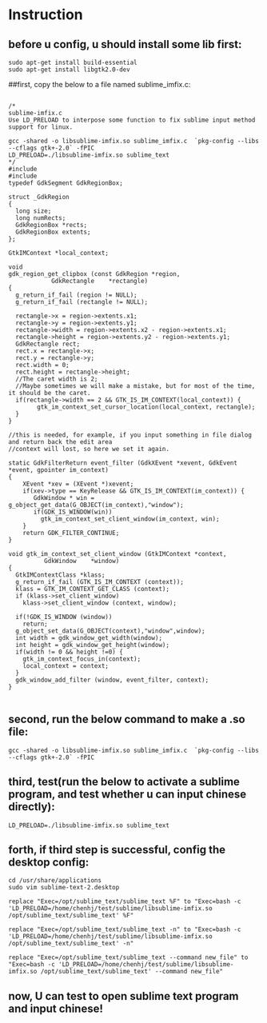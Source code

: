 # Instruction

## before u config, u should install some lib first:
    sudo apt-get install build-essential
    sudo apt-get install libgtk2.0-dev

##first, copy the below to a file named sublime_imfix.c:
<pre><code>
/*
sublime-imfix.c
Use LD_PRELOAD to interpose some function to fix sublime input method support for linux.

gcc -shared -o libsublime-imfix.so sublime_imfix.c  `pkg-config --libs --cflags gtk+-2.0` -fPIC
LD_PRELOAD=./libsublime-imfix.so sublime_text
*/
#include <gtk/gtk.h>
#include <gdk/gdkx.h>
typedef GdkSegment GdkRegionBox;
 
struct _GdkRegion
{
  long size;
  long numRects;
  GdkRegionBox *rects;
  GdkRegionBox extents;
};
 
GtkIMContext *local_context;
 
void
gdk_region_get_clipbox (const GdkRegion *region,
            GdkRectangle    *rectangle)
{
  g_return_if_fail (region != NULL);
  g_return_if_fail (rectangle != NULL);
 
  rectangle->x = region->extents.x1;
  rectangle->y = region->extents.y1;
  rectangle->width = region->extents.x2 - region->extents.x1;
  rectangle->height = region->extents.y2 - region->extents.y1;
  GdkRectangle rect;
  rect.x = rectangle->x;
  rect.y = rectangle->y;
  rect.width = 0;
  rect.height = rectangle->height; 
  //The caret width is 2; 
  //Maybe sometimes we will make a mistake, but for most of the time, it should be the caret.
  if(rectangle->width == 2 && GTK_IS_IM_CONTEXT(local_context)) {
        gtk_im_context_set_cursor_location(local_context, rectangle);
  }
}
 
//this is needed, for example, if you input something in file dialog and return back the edit area
//context will lost, so here we set it again.
 
static GdkFilterReturn event_filter (GdkXEvent *xevent, GdkEvent *event, gpointer im_context)
{
    XEvent *xev = (XEvent *)xevent;
    if(xev->type == KeyRelease && GTK_IS_IM_CONTEXT(im_context)) {
       GdkWindow * win = g_object_get_data(G_OBJECT(im_context),"window");
       if(GDK_IS_WINDOW(win))
         gtk_im_context_set_client_window(im_context, win);
    }
    return GDK_FILTER_CONTINUE;
}
 
void gtk_im_context_set_client_window (GtkIMContext *context,
          GdkWindow    *window)
{
  GtkIMContextClass *klass;
  g_return_if_fail (GTK_IS_IM_CONTEXT (context));
  klass = GTK_IM_CONTEXT_GET_CLASS (context);
  if (klass->set_client_window)
    klass->set_client_window (context, window);
 
  if(!GDK_IS_WINDOW (window))
    return;
  g_object_set_data(G_OBJECT(context),"window",window);
  int width = gdk_window_get_width(window);
  int height = gdk_window_get_height(window);
  if(width != 0 && height !=0) {
    gtk_im_context_focus_in(context);
    local_context = context;
  }
  gdk_window_add_filter (window, event_filter, context); 
}
</code> </pre>

## second, run the below command to make a .so file:
    gcc -shared -o libsublime-imfix.so sublime_imfix.c  `pkg-config --libs --cflags gtk+-2.0` -fPIC

## third, test(run the below to activate a sublime program, and test whether u can input chinese directly):
    LD_PRELOAD=./libsublime-imfix.so sublime_text

## forth, if third step is successful, config the desktop config:
    cd /usr/share/applications
    sudo vim sublime-text-2.desktop

    replace "Exec=/opt/sublime_text/sublime_text %F" to "Exec=bash -c 'LD_PRELOAD=/home/chenhj/test/sublime/libsublime-imfix.so /opt/sublime_text/sublime_text' %F"

    replace "Exec=/opt/sublime_text/sublime_text -n" to "Exec=bash -c 'LD_PRELOAD=/home/chenhj/test/sublime/libsublime-imfix.so /opt/sublime_text/sublime_text' -n"

    replace "Exec=/opt/sublime_text/sublime_text --command new_file" to "Exec=bash -c 'LD_PRELOAD=/home/chenhj/test/sublime/libsublime-imfix.so /opt/sublime_text/sublime_text' --command new_file"

## now, U can test to open sublime text program and input chinese!
